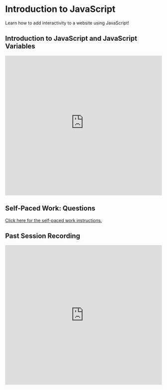 # Introduction to JavaScript
Learn how to add interactivity to a website using JavaScript!

## Introduction to JavaScript and JavaScript Variables
<iframe src='https://hylandsw-my.sharepoint.com/personal/ethan_chen_hyland_com/_layouts/15/Doc.aspx?sourcedoc={1077c41c-f7a1-4447-b210-13c4df3161ec}&amp;action=embedview&amp;wdAr=1.7777777777777777' width='100%' height='450px' frameborder='0'></iframe>



## Self-Paced Work: Questions
[Click here for the self-paced work instructions.](SelfPacedWork.md)

## Past Session Recording
<iframe width="100%" height="450px" src="https://www.youtube.com/embed/oqyk9ryrtWU" frameborder="0" allow="accelerometer; autoplay; clipboard-write; encrypted-media; gyroscope; picture-in-picture" allowfullscreen></iframe>
